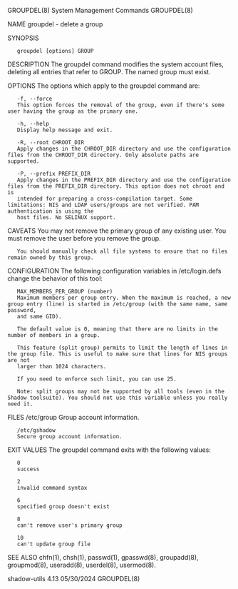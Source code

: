 GROUPDEL(8)							  System Management Commands							   GROUPDEL(8)

NAME
       groupdel - delete a group

SYNOPSIS

       groupdel [options] GROUP

DESCRIPTION
       The groupdel command modifies the system account files, deleting all entries that refer to GROUP. The named group must exist.

OPTIONS
       The options which apply to the groupdel command are:

       -f, --force
	   This option forces the removal of the group, even if there's some user having the group as the primary one.

       -h, --help
	   Display help message and exit.

       -R, --root CHROOT_DIR
	   Apply changes in the CHROOT_DIR directory and use the configuration files from the CHROOT_DIR directory. Only absolute paths are supported.

       -P, --prefix PREFIX_DIR
	   Apply changes in the PREFIX_DIR directory and use the configuration files from the PREFIX_DIR directory. This option does not chroot and is
	   intended for preparing a cross-compilation target. Some limitations: NIS and LDAP users/groups are not verified. PAM authentication is using the
	   host files. No SELINUX support.

CAVEATS
       You may not remove the primary group of any existing user. You must remove the user before you remove the group.

       You should manually check all file systems to ensure that no files remain owned by this group.

CONFIGURATION
       The following configuration variables in /etc/login.defs change the behavior of this tool:

       MAX_MEMBERS_PER_GROUP (number)
	   Maximum members per group entry. When the maximum is reached, a new group entry (line) is started in /etc/group (with the same name, same password,
	   and same GID).

	   The default value is 0, meaning that there are no limits in the number of members in a group.

	   This feature (split group) permits to limit the length of lines in the group file. This is useful to make sure that lines for NIS groups are not
	   larger than 1024 characters.

	   If you need to enforce such limit, you can use 25.

	   Note: split groups may not be supported by all tools (even in the Shadow toolsuite). You should not use this variable unless you really need it.

FILES
       /etc/group
	   Group account information.

       /etc/gshadow
	   Secure group account information.

EXIT VALUES
       The groupdel command exits with the following values:

       0
	   success

       2
	   invalid command syntax

       6
	   specified group doesn't exist

       8
	   can't remove user's primary group

       10
	   can't update group file

SEE ALSO
       chfn(1), chsh(1), passwd(1), gpasswd(8), groupadd(8), groupmod(8), useradd(8), userdel(8), usermod(8).

shadow-utils 4.13							  05/30/2024								   GROUPDEL(8)
